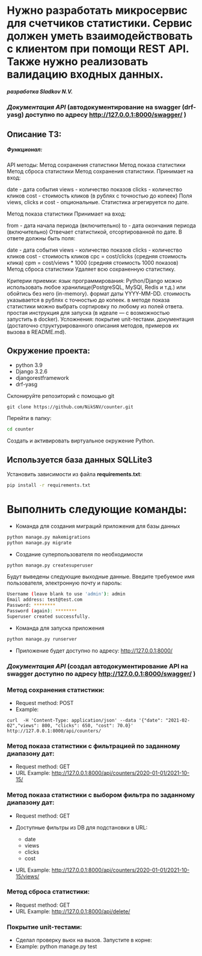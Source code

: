 # Нужно разработать микросервис для счетчиков статистики. Сервис должен уметь взаимодействовать с клиентом при помощи REST API. Также нужно реализовать валидацию входных данных.

##### _разработка Sladkov N.V._

### _Документация API_ (автодокументирование на swagger (drf-yasg) доступно по адресу http://127.0.0.1:8000/swagger/ )

## Описание ТЗ:

##### _Функционал:_
API методы:
Метод сохранения статистики
Метод показа статистики
Метод сброса статистики
Метод сохранения статистики.
Принимает на вход:

date - дата события
views - количество показов
clicks - количество кликов
cost - стоимость кликов (в рублях с точностью до копеек)
Поля views, clicks и cost - опциональные. Статистика агрегируется по дате.

Метод показа статистики
Принимает на вход:

from - дата начала периода (включительно)
to - дата окончания периода (включительно)
Отвечает статистикой, отсортированной по дате. В ответе должны быть поля:

date - дата события
views - количество показов
clicks - количество кликов
cost - стоимость кликов
cpc = cost/clicks (средняя стоимость клика)
cpm = cost/views * 1000 (средняя стоимость 1000 показов)
Метод сброса статистики
Удаляет всю сохраненную статистику.

Критерии приемки:
язык программирования: Python/Django
можно использовать любое хранилище(PostgreSQL, MySQl, Redis и т.д.) или обойтись без него (in-memory).
формат даты YYYY-MM-DD.
стоимость указывается в рублях с точностью до копеек.
в методе показа статистики можно выбрать сортировку по любому из полей ответа.
простая инструкция для запуска (в идеале — с возможностью запустить в docker).
Усложнения:
покрытие unit-тестами.
документация (достаточно структурированного описания методов, примеров их вызова в README.md).


## Окружение проекта:
  * python 3.9
  * Django 3.2.6
  * djangorestframework
  * drf-yasg

Склонируйте репозиторий с помощью git

    git clone https://github.com/NikSNV/counter.git
Перейти в папку:
```bash
cd counter
```
Создать и активировать виртуальное окружение Python.

## Используется база данных SQLLite3

Установить зависимости из файла **requirements.txt**:
```bash
pip install -r requirements.txt

```

# Выполнить следующие команды:

* Команда для создания миграций приложения для базы данных
```bash
python manage.py makemigrations
python manage.py migrate
```
* Создание суперпользователя по необходимости
```bash
python manage.py createsuperuser
```
Будут выведены следующие выходные данные. Введите требуемое имя пользователя, электронную почту и пароль:
```bash
Username (leave blank to use 'admin'): admin
Email address: test@test.com
Password: ********
Password (again): ********
Superuser created successfully.
```
* Команда для запуска приложения
```bash
python manage.py runserver
```
* Приложение будет доступно по адресу: http://127.0.0.1:8000/


### _Документация API_ (создал автодокументирование API на swagger доступно по адресу http://127.0.0.1:8000/swagger/ )


### Метод сохранения статистики:
* Request method: POST
* Example: 
```
curl  -H 'Content-Type: application/json' --data '{"date": "2021-02-02","views": 800, "clicks": 650, "cost": 70.0}' http://127.0.0.1:8000/api/counters/
```

### Метод показа статистики с фильтрацией по заданному диапазону дат:
* Request method: GET
* URL Example: http://127.0.0.1:8000/api/counters/2020-01-01/2021-10-15/


### Метод показа статистики с выбором фильтра по заданному диапазону дат:
* Request method: GET
* Доступные фильтры из DB для подстановки в URL:
    * date
    * views
    * clicks
    * cost

* URL Example: http://127.0.0.1:8000/api/counters/2020-01-01/2021-10-15/views/


### Метод сброса статистики:
* Request method: GET
* URL Example: http://127.0.0.1:8000/api/delete/


### Покрытие unit-тестами:
* Сделал проверку вьюх на вызов. Запустите в корне:
* Example: python manage.py test
